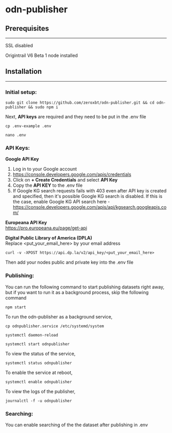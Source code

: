 # odn-publisher

## __Prerequisites__
________

SSL disabled

Origintrail V6 Beta 1 node installed

## __Installation__
__________

### __Initial setup:__
```
sudo git clone https://github.com/zeroxbt/odn-publisher.git && cd odn-publisher && sudo npm i
```
Next, __API keys__ are required and they need to be put in the .env file

```
cp .env-example .env
```
```
nano .env
```
### __API Keys:__
**Google API Key**  
1. Log in to your Google account
2. https://console.developers.google.com/apis/credentials
3. Click on **+ Create Credentials** and select **API Key**
4. Copy the **API KEY** to the .env file
5. If Google KG search requests fails with 403 even after API key is created and specified, then it's possible Google KG search is disabled. If this is the case, enable Google KG API search here - https://console.developers.google.com/apis/api/kgsearch.googleapis.com/

**Europeana API Key**  
https://pro.europeana.eu/page/get-api

**Digital Public Library of America (DPLA)**  
Replace <put_your_email_here> by your email address
```
curl -v -XPOST https://api.dp.la/v2/api_key/<put_your_email_here>
```
Then add your nodes public and private key into the .env file
### __Publishing:__

You can run the following command to start publishing datasets right away, but if you want to run it as a background process, skip the following command
```
npm start
```
To run the odn-publisher as a background service, 
```
cp odnpublisher.service /etc/systemd/system
```
```
systemctl daemon-reload
```
```
systemctl start odnpublisher
```
To view the status of the service,
```
systemctl status odnpublisher
```
To enable the service at reboot,
```
systemctl enable odnpublisher
```
To view the logs of the publisher,
```
journalctl -f -u odnpublisher
```

### __Searching:__
You can enable searching of the the dataset after publishing in .env
